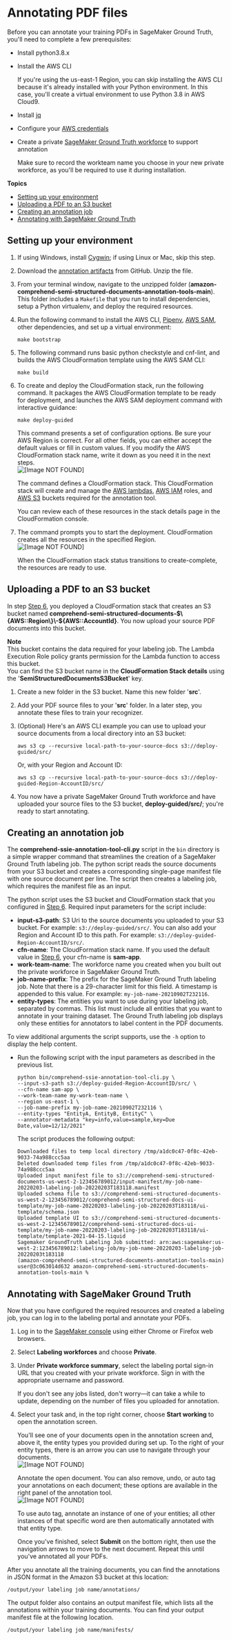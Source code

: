 # Annotating PDF files<a name="cer-annotation-pdf"></a>

Before you can annotate your training PDFs in SageMaker Ground Truth, you'll need to complete a few prerequisites:
+ Install python3\.8\.x
+ Install the AWS CLI

  If you're using the us\-east\-1 Region, you can skip installing the AWS CLI because it's already installed with your Python environment\. In this case, you'll create a virtual environment to use Python 3\.8 in AWS Cloud9\.
+ Install [jq](https://stedolan.github.io/jq/download/)
+ Configure your [AWS credentials](https://docs.aws.amazon.com/cli/latest/userguide/cli-configure-files.html)
+ Create a private [SageMaker Ground Truth workforce](https://docs.aws.amazon.com/sagemaker/latest/dg/sms-workforce-private-use-cognito.html) to support annotation

  Make sure to record the workteam name you choose in your new private workforce, as you'll be required to use it during installation\.

**Topics**
+ [Setting up your environment](#cer-annotation-pdf-set-up)
+ [Uploading a PDF to an S3 bucket](#cer-annotation-pdf-upload)
+ [Creating an annotation job](#cer-annotation-pdf-job)
+ [Annotating with SageMaker Ground Truth](#w88aac31c21c41c13c15)

## Setting up your environment<a name="cer-annotation-pdf-set-up"></a>

1. If using Windows, install [Cygwin](https://cygwin.com/install.html); if using Linux or Mac, skip this step\.

1. Download the [annotation artifacts](http://github.com/aws-samples/amazon-comprehend-semi-structured-documents-annotation-tools) from GitHub\. Unzip the file\.

1. From your terminal window, navigate to the unzipped folder \(**amazon\-comprehend\-semi\-structured\-documents\-annotation\-tools\-main**\)\. This folder includes a `Makefile` that you run to install dependencies, setup a Python virtualenv, and deploy the required resources\.

1. Run the following command to install the AWS CLI, [Pipenv](https://pypi.org/project/pipenv/), [AWS SAM](https://docs.aws.amazon.com/serverless-application-model/latest/developerguide/what-is-sam.html), other dependencies, and set up a virtual environment:

   `make bootstrap`

1. The following command runs basic python checkstyle and cnf\-lint, and builds the AWS CloudFormation template using the AWS SAM CLI:

   `make build`

1. <a name="deploy-guided"></a>To create and deploy the CloudFormation stack, run the following command\. It packages the AWS CloudFormation template to be ready for deployment, and launches the AWS SAM deployment command with interactive guidance:

   `make deploy-guided`

   This command presents a set of configuration options\. Be sure your AWS Region is correct\. For all other fields, you can either accept the default values or fill in custom values\. If you modify the AWS CloudFormation stack name, write it down as you need it in the next steps\.  
![\[Image NOT FOUND\]](http://docs.aws.amazon.com/comprehend/latest/dg/images/deploy_guided_anno.png)

   The command defines a CloudFormation stack\. This CloudFormation stack will create and manage the [AWS lambdas](https://aws.amazon.com/lambda/), [AWS IAM](https://aws.amazon.com/iam/) roles, and [AWS S3](https://aws.amazon.com/s3/) buckets required for the annotation tool\.

   You can review each of these resources in the stack details page in the CloudFormation console\.

1. The command prompts you to start the deployment\. CloudFormation creates all the resources in the specified Region\.  
![\[Image NOT FOUND\]](http://docs.aws.amazon.com/comprehend/latest/dg/images/deploy_guided_anno_2.png)

   When the CloudFormation stack status transitions to create\-complete, the resources are ready to use\.

## Uploading a PDF to an S3 bucket<a name="cer-annotation-pdf-upload"></a>

In step [Step 6](#deploy-guided), you deployed a CloudFormation stack that creates an S3 bucket named **comprehend\-semi\-structured\-documents\-$\{AWS::Region\}\-$\{AWS::AccountId\}**\. You now upload your source PDF documents into this bucket\.

**Note**  
This bucket contains the data required for your labeling job\. The Lambda Execution Role policy grants permission for the Lambda function to access this bucket\.  
You can find the S3 bucket name in the **CloudFormation Stack details** using the '**SemiStructuredDocumentsS3Bucket**' key\.

1. Create a new folder in the S3 bucket\. Name this new folder '**src**'\. 

1. Add your PDF source files to your '**src**' folder\. In a later step, you annotate these files to train your recognizer\.

1. \(Optional\) Here's an AWS CLI example you can use to upload your source documents from a local directory into an S3 bucket:

   `aws s3 cp --recursive local-path-to-your-source-docs s3://deploy-guided/src/`

   Or, with your Region and Account ID:

   `aws s3 cp --recursive local-path-to-your-source-docs s3://deploy-guided-Region-AccountID/src/`

1. You now have a private SageMaker Ground Truth workforce and have uploaded your source files to the S3 bucket, **deploy\-guided/src/**; you're ready to start annotating\.

## Creating an annotation job<a name="cer-annotation-pdf-job"></a>

The **comprehend\-ssie\-annotation\-tool\-cli\.py** script in the `bin` directory is a simple wrapper command that streamlines the creation of a SageMaker Ground Truth labeling job\. The python script reads the source documents from your S3 bucket and creates a corresponding single\-page manifest file with one source document per line\. The script then creates a labeling job, which requires the manifest file as an input\. 

The python script uses the S3 bucket and CloudFormation stack that you configured in [Step 6](#deploy-guided)\. Required input parameters for the script include:
+ **input\-s3\-path**: S3 Uri to the source documents you uploaded to your S3 bucket\. For example: `s3://deploy-guided/src/`\. You can also add your Region and Account ID to this path\. For example: `s3://deploy-guided-Region-AccountID/src/`\.
+ **cfn\-name**: The CloudFormation stack name\. If you used the default value in [Step 6](#deploy-guided), your cfn\-name is **sam\-app**\.
+ **work\-team\-name**: The workforce name you created when you built out the private workforce in SageMaker Ground Truth\.
+ **job\-name\-prefix**: The prefix for the SageMaker Ground Truth labeling job\. Note that there is a 29\-character limit for this field\. A timestamp is appended to this value\. For example: `my-job-name-20210902T232116`\.
+ **entity\-types**: The entities you want to use during your labeling job, separated by commas\. This list must include all entities that you want to annotate in your training dataset\. The Ground Truth labeling job displays only these entities for annotators to label content in the PDF documents\. 

To view additional arguments the script supports, use the `-h` option to display the help content\.
+ Run the following script with the input parameters as described in the previous list\.

  ```
  python bin/comprehend-ssie-annotation-tool-cli.py \
  --input-s3-path s3://deploy-guided-Region-AccountID/src/ \
  --cfn-name sam-app \
  --work-team-name my-work-team-name \
  --region us-east-1 \
  --job-name-prefix my-job-name-20210902T232116 \
  --entity-types "EntityA, EntityB, EntityC" \
  --annotator-metadata "key=info,value=sample,key=Due Date,value=12/12/2021"
  ```

  The script produces the following output:

  ```
  Downloaded files to temp local directory /tmp/a1dc0c47-0f8c-42eb-9033-74a988ccc5aa
  Deleted downloaded temp files from /tmp/a1dc0c47-0f8c-42eb-9033-74a988ccc5aa
  Uploaded input manifest file to s3://comprehend-semi-structured-documents-us-west-2-123456789012/input-manifest/my-job-name-20220203-labeling-job-20220203T183118.manifest
  Uploaded schema file to s3://comprehend-semi-structured-documents-us-west-2-123456789012/comprehend-semi-structured-docs-ui-template/my-job-name-20220203-labeling-job-20220203T183118/ui-template/schema.json
  Uploaded template UI to s3://comprehend-semi-structured-documents-us-west-2-123456789012/comprehend-semi-structured-docs-ui-template/my-job-name-20220203-labeling-job-20220203T183118/ui-template/template-2021-04-15.liquid
  Sagemaker GroundTruth Labeling Job submitted: arn:aws:sagemaker:us-west-2:123456789012:labeling-job/my-job-name-20220203-labeling-job-20220203t183118
  (amazon-comprehend-semi-structured-documents-annotation-tools-main) user@3c063014d632 amazon-comprehend-semi-structured-documents-annotation-tools-main %
  ```

## Annotating with SageMaker Ground Truth<a name="w88aac31c21c41c13c15"></a>

Now that you have configured the required resources and created a labeling job, you can log in to the labeling portal and annotate your PDFs\.

1. Log in to the [SageMaker console](https://console.aws.amazon.com/sagemaker) using either Chrome or Firefox web browsers\.

1. Select **Labeling workforces** and choose **Private**\.

1. Under **Private workforce summary**, select the labeling portal sign\-in URL that you created with your private workforce\. Sign in with the appropriate username and password\.

   If you don't see any jobs listed, don't worry—it can take a while to update, depending on the number of files you uploaded for annotation\.

1. Select your task and, in the top right corner, choose **Start working** to open the annotation screen\.

   You'll see one of your documents open in the annotation screen and, above it, the entity types you provided during set up\. To the right of your entity types, there is an arrow you can use to navigate through your documents\.  
![\[Image NOT FOUND\]](http://docs.aws.amazon.com/comprehend/latest/dg/images/annotation_demo1.png)

   Annotate the open document\. You can also remove, undo, or auto tag your annotations on each document; these options are available in the right panel of the annotation tool\.  
![\[Image NOT FOUND\]](http://docs.aws.amazon.com/comprehend/latest/dg/images/data_annotation.png)

   To use auto tag, annotate an instance of one of your entities; all other instances of that specific word are then automatically annotated with that entity type\.

   Once you've finished, select **Submit** on the bottom right, then use the navigation arrows to move to the next document\. Repeat this until you've annotated all your PDFs\.

After you annotate all the training documents, you can find the annotations in JSON format in the Amazon S3 bucket at this location:

```
/output/your labeling job name/annotations/
```

The output folder also contains an output manifest file, which lists all the annotations within your training documents\. You can find your output manifest file at the following location\.

```
/output/your labeling job name/manifests/
```